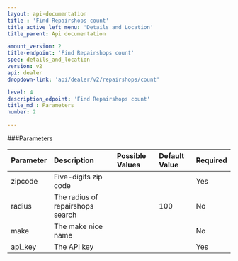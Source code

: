 ```yaml
---
layout: api-documentation
title : 'Find Repairshops count'
title_active_left_menu: 'Details and Location'
title_parent: Api documentation

amount_version: 2
title-endpoint: 'Find Repairshops count'
spec: details_and_location
version: v2
api: dealer
dropdown-link: 'api/dealer/v2/repairshops/count'

level: 4
description_edpoint: 'Find Repairshops count'
title_md : Parameters
number: 2

---
```



###Parameters

| Parameter     | Description                         | Possible Values             | Default Value | Required |
|:--------------|:------------------------------------|:----------------------------|:--------------|:---------|
| zipcode       | Five-digits zip code                |                             |               | Yes      |
| radius        | The radius of repairshops search    |                             | 100           | No       |
| make          | The make nice name                  |                             |               | No       |
| api_key       | The API key                         |                             |               | Yes      |